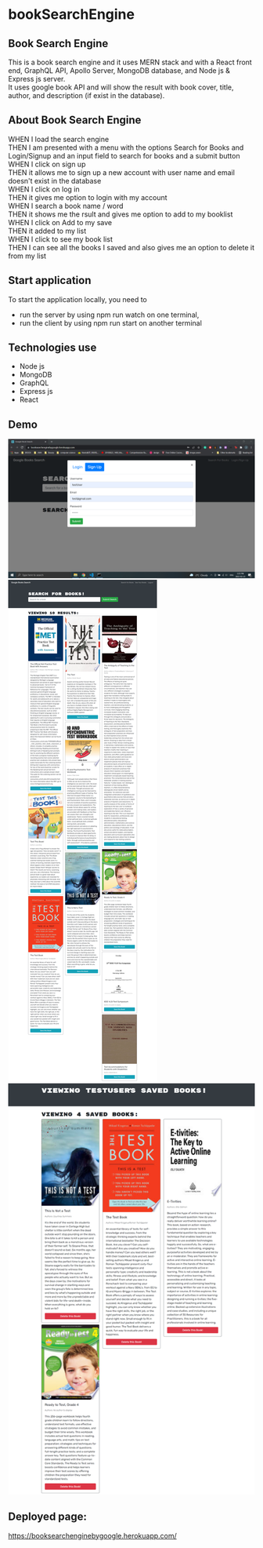 # bookSearchEngine
## Book Search Engine 
This is a book search engine and it uses MERN stack and with a React front end, GraphQL API, Apollo Server, MongoDB database, and Node js & Express js server.<br/>
It uses google book API and will show the result with book cover, title, author, and description (if exist in the database).

## About Book Search Engine
WHEN I load the search engine <br/>
THEN I am presented with a menu with the options Search for Books and Login/Signup and an input field to search for books and a submit button<br/>
WHEN I click on sign up <br/>
THEN it allows me to sign up a new account with user name and email doesn't exist in the database <br/>
WHEN I click on log in <br/>
THEN it gives me option to login with my account <br/>
WHEN I search a book name / word <br/>
THEN it shows me the rsult and gives me option to add to my booklist <br/>
WHEN I click on Add to my save<br/>
THEN it added to my list <br/>
WHEN I click to see my book list <br/>
THEN I can see all the books I saved and also gives me an option to delete it from my list <br/>

## Start application
To start the application locally, you need to 
- run the server by using npm run watch on one terminal, <br/>
- run the client by using npm run start on another terminal<br/>
 
## Technologies use
- Node js
- MongoDB
- GraphQL
- Express js
- React 

## Demo
![singup login page](https://github.com/JunyaQ/bookSearchEngine/blob/main/img/webpage_1.png)
![search result](https://github.com/JunyaQ/bookSearchEngine/blob/main/img/webpage_2.png)
![saved list](https://github.com/JunyaQ/bookSearchEngine/blob/main/img/webpage_3.png)

## Deployed page: 
https://booksearchenginebygoogle.herokuapp.com/

